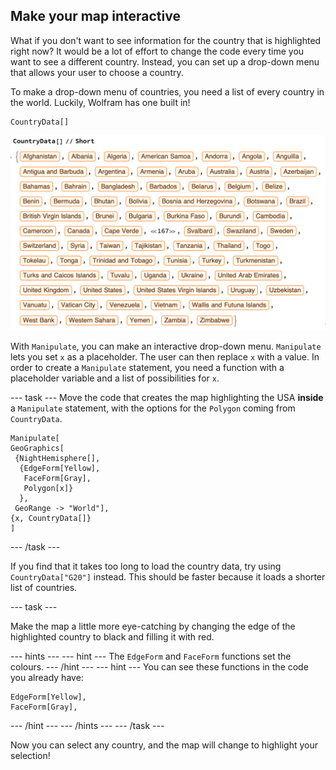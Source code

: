 ## Make your map interactive

What if you don't want to see information for the country that is highlighted right now? It would be a lot of effort to change the code every time you want to see a different country. Instead, you can set up a drop-down menu that allows your user to choose a country.

To make a drop-down menu of countries, you need a list of every country in the world. Luckily, Wolfram has one built in!

```
CountryData[]
```
![Country Data](images/CountryData.png)

With `Manipulate`, you can make an interactive drop-down menu. `Manipulate` lets you set `x` as a placeholder. The user can then replace `x` with a value. In order to create a `Manipulate` statement, you need a function with a placeholder variable and a list of possibilities for `x`.

--- task ---
Move the code that creates the map highlighting the USA **inside** a `Manipulate` statement, with the options for the `Polygon` coming from `CountryData`.

 ```
 Manipulate[
 GeoGraphics[
  {NightHemisphere[],
   {EdgeForm[Yellow],
    FaceForm[Gray],
    Polygon[x]}
   },
  GeoRange -> "World"],
 {x, CountryData[]}
 ]
 ```
--- /task ---

If you find that it takes too long to load the country data, try using `CountryData["G20"]` instead. This should be faster because it loads a shorter list of countries.

--- task ---

Make the map a little more eye-catching by changing the edge of the highlighted country to black and filling it with red.

--- hints ---
--- hint ---
The `EdgeForm` and `FaceForm` functions set the colours.
--- /hint ---
--- hint ---
You can see these functions in the code you already have:

```
EdgeForm[Yellow],
FaceForm[Gray],
```
--- /hint ---
--- /hints ---
--- /task ---

Now you can select any country, and the map will change to highlight your selection!